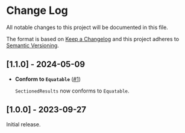 # Change Log

All notable changes to this project will be documented in this file.
 
The format is based on [Keep a Changelog](http://keepachangelog.com/)
and this project adheres to [Semantic Versioning](http://semver.org/).

## [1.1.0] - 2024-05-09

* **Conform to `Equatable`** ([#1](#1))

  `SectionedResults` now conforms to `Equatable`.

## [1.0.0] - 2023-09-27

Initial release.
